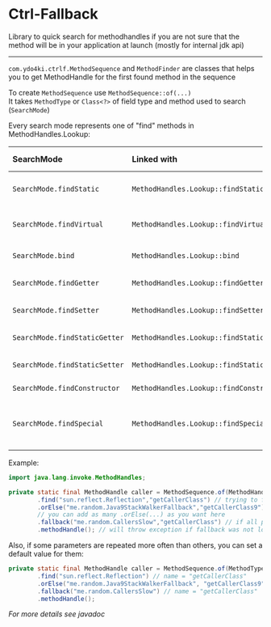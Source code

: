 # Ctrl-Fallback
Library to quick search for methodhandles if you are not sure that the method will be in your application at launch 
(mostly for internal jdk api)
***
`com.ydo4ki.ctrlf.MethodSequence` and `MethodFinder` are classes that helps you to get MethodHandle for the first found method in the sequence

To create `MethodSequence` use `MethodSequence::of(...)`<br>
It takes `MethodType` or `Class<?>` of field type and method used to search (`SearchMode`)

Every search mode represents one of "find" methods in MethodHandles.Lookup:

| SearchMode                    | Linked with                              |                                        Takes arguments (signature) |
|:------------------------------|:-----------------------------------------|-------------------------------------------------------------------:|
| `SearchMode.findStatic`       | `MethodHandles.Lookup::findStatic`       |                        `(String method_owner, String method_name)` |
| `SearchMode.findVirtual`      | `MethodHandles.Lookup::findVirtual`      |                       `(String method_owner, String method_owner)` |
| `SearchMode.bind`             | `MethodHandles.Lookup::bind`             |                           `(Object receiver, String method_owner)` |
| `SearchMode.findGetter`       | `MethodHandles.Lookup::findGetter`       |                          `(String field_owner, String field_name)` |
| `SearchMode.findSetter`       | `MethodHandles.Lookup::findSetter`       |                          `(String field_owner, String field_name)` |
| `SearchMode.findStaticGetter` | `MethodHandles.Lookup::findStaticGetter` |                          `(String field_owner, String field_name)` |
| `SearchMode.findStaticSetter` | `MethodHandles.Lookup::findStaticSetter` |                          `(String field_owner, String field_name)` |
| `SearchMode.findConstructor`  | `MethodHandles.Lookup::findConstructor`  |                                       `(String constructor_owner)` |
| `SearchMode.findSpecial`      | `MethodHandles.Lookup::findSpecial`      | `(String method_owner, String method_name, String special_caller)` |

Example:

```java
import java.lang.invoke.MethodHandles;

private static final MethodHandle caller = MethodSequence.of(MethodHandles.lookup() /* lookup to use */, MethodType.methodType(Class.class, int.class), SearchMode.findStatic)
		.find("sun.reflect.Reflection","getCallerClass") // trying to find internal jdk method
		.orElse("me.random.Java9StackWalkerFallback","getCallerClass9") // if internal method is absent or access denied, try to load class from java 9 to use faster implementation with stackwalker
		// you can add as many .orElse(...) as you want here
		.fallback("me.random.CallersSlow","getCallerClass") // if all previous methods not found, use slow fallback that works everywhere
		.methodHandle(); // will throw exception if fallback was not loaded somehow nothing found
```
Also, if some parameters are repeated more often than others, you can set a default value for them:

```java
private static final MethodHandle caller = MethodSequence.of(MethodType.methodType(Class.class, int.class), SearchMode.findStatic).withName("getCallerClass")
		.find("sun.reflect.Reflection") // name = "getCallerClass"
		.orElse("me.random.Java9StackWalkerFallback", "getCallerClass9") // override default name value
		.fallback("me.random.CallersSlow") // name = "getCallerClass"
		.methodHandle();
```

*For more details see javadoc*